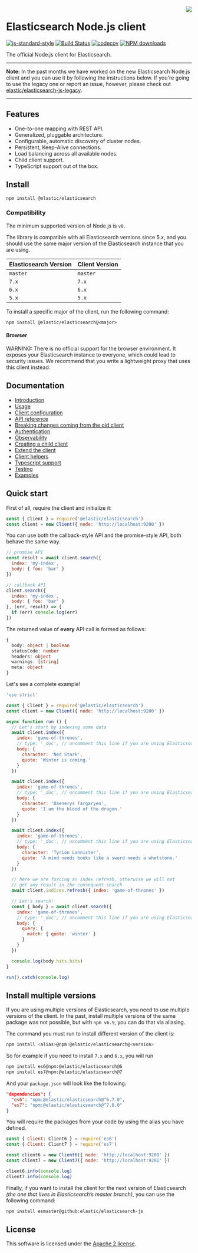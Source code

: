 <img align="right" width="auto" height="auto" src="https://www.elastic.co/static-res/images/elastic-logo-200.png">

# Elasticsearch Node.js client

[![js-standard-style](https://img.shields.io/badge/code%20style-standard-brightgreen.svg?style=flat)](http://standardjs.com/)  [![Build Status](https://clients-ci.elastic.co/buildStatus/icon?job=elastic%2Belasticsearch-js%2Bmaster)](https://clients-ci.elastic.co/view/Javascript/job/elastic+elasticsearch-js+master/)  [![codecov](https://codecov.io/gh/elastic/elasticsearch-js/branch/master/graph/badge.svg)](https://codecov.io/gh/elastic/elasticsearch-js)  [![NPM downloads](https://img.shields.io/npm/dm/@elastic/elasticsearch.svg?style=flat)](https://www.npmjs.com/package/@elastic/elasticsearch)

The official Node.js client for Elasticsearch.

---

**Note:** In the past months we have worked on the new Elasticsearch Node.js client and you can use it by following the instructions below. If you're going to use the legacy one or report an issue, however, please check out [elastic/elasticsearch-js-legacy](https://github.com/elastic/elasticsearch-js-legacy).

---

## Features
- One-to-one mapping with REST API.
- Generalized, pluggable architecture.
- Configurable, automatic discovery of cluster nodes.
- Persistent, Keep-Alive connections.
- Load balancing across all available nodes.
- Child client support.
- TypeScript support out of the box.

## Install
```
npm install @elastic/elasticsearch
```

### Compatibility

The minimum supported version of Node.js is `v8`.

The library is compatible with all Elasticsearch versions since 5.x, and you should use the same major version of the Elasticsearch instance that you are using.

| Elasticsearch Version | Client Version |
| --------------------- |----------------|
| `master`              | `master`       |
| `7.x`                 | `7.x`          |
| `6.x`                 | `6.x`          |
| `5.x`                 | `5.x`          |

To install a specific major of the client, run the following command:
```
npm install @elastic/elasticsearch@<major>
```

#### Browser

WARNING: There is no official support for the browser environment. It exposes your Elasticsearch instance to everyone, which could lead to security issues.
We recommend that you write a lightweight proxy that uses this client instead.

## Documentation

- [Introduction](https://www.elastic.co/guide/en/elasticsearch/client/javascript-api/current/introduction.html)
- [Usage](https://www.elastic.co/guide/en/elasticsearch/client/javascript-api/current/client-usage.html)
- [Client configuration](https://www.elastic.co/guide/en/elasticsearch/client/javascript-api/current/client-configuration.html)
- [API reference](https://www.elastic.co/guide/en/elasticsearch/client/javascript-api/current/api-reference.html)
- [Breaking changes coming from the old client](https://www.elastic.co/guide/en/elasticsearch/client/javascript-api/current/breaking-changes.html)
- [Authentication](https://www.elastic.co/guide/en/elasticsearch/client/javascript-api/current/auth-reference.html)
- [Observability](https://www.elastic.co/guide/en/elasticsearch/client/javascript-api/current/observability.html)
- [Creating a child client](https://www.elastic.co/guide/en/elasticsearch/client/javascript-api/current/child-client.html)
- [Extend the client](https://www.elastic.co/guide/en/elasticsearch/client/javascript-api/current/extend-client.html)
- [Client helpers](https://www.elastic.co/guide/en/elasticsearch/client/javascript-api/current/client-helpers.html)
- [Typescript support](https://www.elastic.co/guide/en/elasticsearch/client/javascript-api/current/typescript.html)
- [Testing](https://www.elastic.co/guide/en/elasticsearch/client/javascript-api/current/client-testing.html)
- [Examples](https://www.elastic.co/guide/en/elasticsearch/client/javascript-api/current/examples.html)

## Quick start

First of all, require the client and initialize it:
```js
const { Client } = require('@elastic/elasticsearch')
const client = new Client({ node: 'http://localhost:9200' })
```

You can use both the callback-style API and the promise-style API, both behave the same way.
```js
// promise API
const result = await client.search({
  index: 'my-index',
  body: { foo: 'bar' }
})

// callback API
client.search({
  index: 'my-index',
  body: { foo: 'bar' }
}, (err, result) => {
  if (err) console.log(err)
})
```
The returned value of **every** API call is formed as follows:
```ts
{
  body: object | boolean
  statusCode: number
  headers: object
  warnings: [string]
  meta: object
}
```

Let's see a complete example!
```js
'use strict'

const { Client } = require('@elastic/elasticsearch')
const client = new Client({ node: 'http://localhost:9200' })

async function run () {
  // Let's start by indexing some data
  await client.index({
    index: 'game-of-thrones',
    // type: '_doc', // uncomment this line if you are using Elasticsearch ≤ 6
    body: {
      character: 'Ned Stark',
      quote: 'Winter is coming.'
    }
  })

  await client.index({
    index: 'game-of-thrones',
    // type: '_doc', // uncomment this line if you are using Elasticsearch ≤ 6
    body: {
      character: 'Daenerys Targaryen',
      quote: 'I am the blood of the dragon.'
    }
  })

  await client.index({
    index: 'game-of-thrones',
    // type: '_doc', // uncomment this line if you are using Elasticsearch ≤ 6
    body: {
      character: 'Tyrion Lannister',
      quote: 'A mind needs books like a sword needs a whetstone.'
    }
  })

  // here we are forcing an index refresh, otherwise we will not
  // get any result in the consequent search
  await client.indices.refresh({ index: 'game-of-thrones' })

  // Let's search!
  const { body } = await client.search({
    index: 'game-of-thrones',
    // type: '_doc', // uncomment this line if you are using Elasticsearch ≤ 6
    body: {
      query: {
        match: { quote: 'winter' }
      }
    }
  })

  console.log(body.hits.hits)
}

run().catch(console.log)
```

## Install multiple versions
If you are using multiple versions of Elasticsearch, you need to use multiple versions of the client. In the past, install multiple versions of the same package was not possible, but with `npm v6.9`, you can do that via aliasing.

The command you must run to install different version of the client is:
```sh
npm install <alias>@npm:@elastic/elasticsearch@<version>
```
So for example if you need to install `7.x` and `6.x`, you will run
```sh
npm install es6@npm:@elastic/elasticsearch@6
npm install es7@npm:@elastic/elasticsearch@7
```
And your `package.json` will look like the following:
```json
"dependencies": {
  "es6": "npm:@elastic/elasticsearch@^6.7.0",
  "es7": "npm:@elastic/elasticsearch@^7.0.0"
}
```
You will require the packages from your code by using the alias you have defined.
```js
const { Client: Client6 } = require('es6')
const { Client: Client7 } = require('es7')

const client6 = new Client6({ node: 'http://localhost:9200' })
const client7 = new Client7({ node: 'http://localhost:9201' })

client6.info(console.log)
client7.info(console.log)
```

Finally, if you want to install the client for the next version of Elasticsearch *(the one that lives in Elasticsearch’s master branch)*, you can use the following command:
```sh
npm install esmaster@github:elastic/elasticsearch-js
```

## License

This software is licensed under the [Apache 2 license](./LICENSE).
